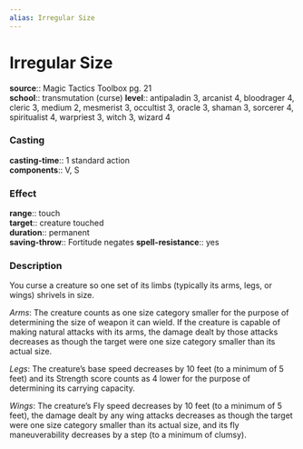 ```yaml
---
alias: Irregular Size
---
```


# Irregular Size 

**source**:: Magic Tactics Toolbox pg. 21  
**school**:: transmutation (curse)
**level**:: antipaladin 3, arcanist 4, bloodrager 4, cleric 3, medium 2, mesmerist 3, occultist 3, oracle 3, shaman 3, sorcerer 4, spiritualist 4, warpriest 3, witch 3, wizard 4

### Casting 

**casting-time**:: 1 standard action  
**components**:: V, S

### Effect 

**range**:: touch  
**target**:: creature touched  
**duration**:: permanent  
**saving-throw**:: Fortitude negates
**spell-resistance**:: yes

### Description 

You curse a creature so one set of its limbs (typically its arms, legs, or wings) shrivels in size.  
  
*Arms*: The creature counts as one size category smaller for the purpose of determining the size of weapon it can wield. If the creature is capable of making natural attacks with its arms, the damage dealt by those attacks decreases as though the target were one size category smaller than its actual size.  
  
*Legs*: The creature’s base speed decreases by 10 feet (to a minimum of 5 feet) and its Strength score counts as 4 lower for the purpose of determining its carrying capacity.  
  
*Wings*: The creature’s Fly speed decreases by 10 feet (to a minimum of 5 feet), the damage dealt by any wing attacks decreases as though the target were one size category smaller than its actual size, and its fly maneuverability decreases by a step (to a minimum of clumsy).
